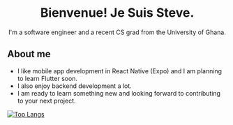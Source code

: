 <h1 align="center">
Bienvenue! Je Suis Steve.
</h1>
<p align="center">
I'm a software engineer and a recent CS grad
from the University
of Ghana.
</p>

## About me

- I like mobile app development in React Native (Expo) and I am planning
  to learn Flutter soon.
- I also enjoy backend development a lot.
- I am ready to learn something new and looking forward to contributing to your
  next project.

[![Top Langs](https://github-readme-stats.vercel.app/api/top-langs/?username=stevedzakpasu&layout=compact&langs_count=10&theme=github_dark&hide_border=true&count-private=true)](https://github.com/stevedzakpasu)
